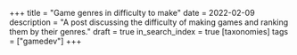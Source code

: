 +++
title = "Game genres in difficulty to make"
date = 2022-02-09
description = "A post discussing the difficulty of making games and ranking them by their genres."
draft = true
in_search_index = true
[taxonomies]
tags = ["gamedev"]
+++

